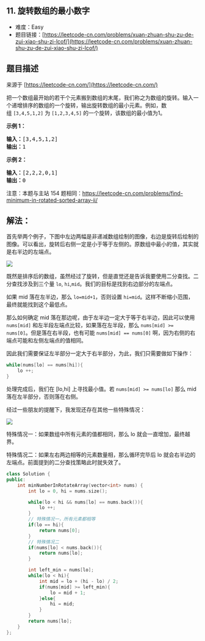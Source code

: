 ## 11. 旋转数组的最小数字

- 难度：Easy
- 题目链接：[https://leetcode-cn.com/problems/xuan-zhuan-shu-zu-de-zui-xiao-shu-zi-lcof/](https://leetcode-cn.com/problems/xuan-zhuan-shu-zu-de-zui-xiao-shu-zi-lcof/)


## 题目描述

来源于 [https://leetcode-cn.com/](https://leetcode-cn.com/)

<p>把一个数组最开始的若干个元素搬到数组的末尾，我们称之为数组的旋转。输入一个递增排序的数组的一个旋转，输出旋转数组的最小元素。例如，数组&nbsp;<code>[3,4,5,1,2]</code> 为 <code>[1,2,3,4,5]</code> 的一个旋转，该数组的最小值为1。&nbsp;&nbsp;</p>

<p><strong>示例 1：</strong></p>

<pre><strong>输入：</strong>[3,4,5,1,2]
<strong>输出：</strong>1
</pre>

<p><strong>示例 2：</strong></p>

<pre><strong>输入：</strong>[2,2,2,0,1]
<strong>输出：</strong>0
</pre>

<p>注意：本题与主站 154 题相同：<a href="https://leetcode-cn.com/problems/find-minimum-in-rotated-sorted-array-ii/">https://leetcode-cn.com/problems/find-minimum-in-rotated-sorted-array-ii/</a></p>


## 解法：



首先举两个例子，下图中左边两幅是非递减数组绘制的图像，右边是旋转后绘制的图像。可以看出，旋转后右侧一定是小于等于左侧的。原数组中最小的值，其实就是右半边的左端点。

![](https://wangyu-name.oss-cn-hangzhou.aliyuncs.com/superbed/2020/05/13/5ebb7daec2a9a83be5cd037e.jpg)


既然是排序后的数组，虽然经过了旋转，但是直觉还是告诉我要使用二分查找。二分查找涉及到三个量 `lo`, `hi`,`mid`。我们的目标是找到右边部分的左端点。

如果 mid 落在左半边，那么 `lo=mid+1`，否则设置 `hi=mid`。这样不断缩小范围，最终就能找到这个最低点。

那么如何确定 mid 落在那边呢，由于左半边一定大于等于右半边，因此可以使用 `nums[mid]` 和左半段左端点比较，如果落在左半段，那么 `nums[mid] >= nums[0]`。但是落在右半段，也有可能 `nums[mid] == nums[0]` 啊，因为右侧的右端点可能和左侧左端点的值相同。

因此我们需要保证左半部分一定大于右半部分，为此，我们只需要做如下操作：

```cpp
while(nums[lo] == nums[hi]){
    lo ++;
}
```

处理完成后，我们在 [lo,hi] 上寻找最小值。若 `nums[mid] >= nums[lo]` 那么 mid 落在左半部分，否则落在右侧。

经过一些朋友的提醒下，我发现还存在其他一些特殊情况：

![](https://wangyu-name.oss-cn-hangzhou.aliyuncs.com/superbed/2020/05/13/5ebb84e5c2a9a83be5df559c.jpg)


特殊情况一：如果数组中所有元素的值都相同，那么 lo 就会一直增加，最终越界。

特殊情况二：如果左右两边相等的元素数量相，那么循环完毕后 lo 就会右半边的左端点。前面提到的二分查找策略此时就失效了。


```cpp
class Solution {
public:
    int minNumberInRotateArray(vector<int> nums) {
        int lo = 0, hi = nums.size();

        while(lo < hi && nums[lo] == nums.back()){
            lo ++;
        }
        // 特殊情况一，所有元素都相等
        if(lo == hi){
            return nums[0];
        }
        // 特殊情况二
        if(nums[lo] < nums.back()){
            return nums[lo];
        }

        int left_min = nums[lo];
        while(lo < hi){
            int mid = lo + (hi - lo) / 2;
            if(nums[mid] >= left_min){
                lo = mid + 1;
            }else{
                hi = mid;
            }
        }
        return nums[lo];
    }
};
```